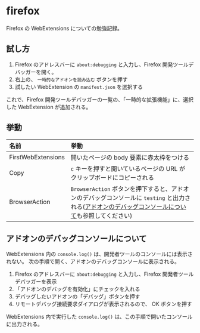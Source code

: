 firefox
=======

Firefox の WebExtensions についての勉強記録。


試し方
------

1. Firefox のアドレスバーに `about:debugging` と入力し、Firefox 開発ツールデバッガーを開く。
2. 右上の、 `一時的なアドオンを読み込む` ボタンを押す
3. 試したい WebExtension の `manifest.json` を選択する

これで、Firefox 開発ツールデバッガーの一覧の、「一時的な拡張機能」に、選択した WebExtension が追加される。


挙動
----

| 名前               | 挙動 |
|:-------------------|:-----|
| FirstWebExtensions | 開いたページの body 要素に赤太枠をつける
| Copy               | `c` キーを押すと開いているページの URL がクリップボードにコピーされる
| BrowserAction      | `BrowserAction` ボタンを押下すると、アドオンのデバッグコンソールに `testing` と出力される([アドオンのデバッグコンソールについて](#アドオンのデバッグコンソールについて)も参照してください)


アドオンのデバッグコンソールについて
------------------------------------

WebExtensions 内の `console.log()` は、開発者ツールのコンソールには表示されない。
次の手順で開く、アドオンのデバッグコンソールに表示される。

1. Firefox のアドレスバーに `about:debugging` と入力し、Firefox 開発者ツールデバッガーを表示
2. 「アドオンのデバッグを有効化」にチェックを入れる
3. デバッグしたいアドオンの「デバッグ」ボタンを押す
4. リモートデバッグ接続要求ダイアログが表示されるので、 OK ボタンを押す

WebExtensions 内で実行した `console.log()` は、この手順で開いたコンソールに出力される。


